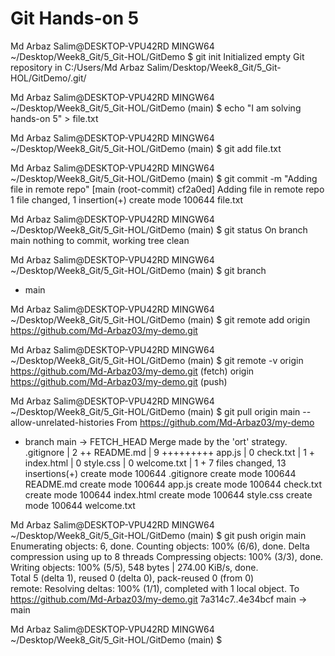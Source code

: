 # Git Hands-on 5

Md Arbaz Salim@DESKTOP-VPU42RD MINGW64 ~/Desktop/Week8_Git/5_Git-HOL/GitDemo
$ git init
Initialized empty Git repository in C:/Users/Md Arbaz Salim/Desktop/Week8_Git/5_Git-HOL/GitDemo/.git/

Md Arbaz Salim@DESKTOP-VPU42RD MINGW64 ~/Desktop/Week8_Git/5_Git-HOL/GitDemo (main)
$ echo "I am solving hands-on 5" > file.txt

Md Arbaz Salim@DESKTOP-VPU42RD MINGW64 ~/Desktop/Week8_Git/5_Git-HOL/GitDemo (main)
$ git add file.txt

Md Arbaz Salim@DESKTOP-VPU42RD MINGW64 ~/Desktop/Week8_Git/5_Git-HOL/GitDemo (main)
$ git commit -m "Adding file in remote repo"
[main (root-commit) cf2a0ed] Adding file in remote repo
1 file changed, 1 insertion(+)
create mode 100644 file.txt

Md Arbaz Salim@DESKTOP-VPU42RD MINGW64 ~/Desktop/Week8_Git/5_Git-HOL/GitDemo (main)
$ git status
On branch main
nothing to commit, working tree clean

Md Arbaz Salim@DESKTOP-VPU42RD MINGW64 ~/Desktop/Week8_Git/5_Git-HOL/GitDemo (main)
$ git branch

- main

Md Arbaz Salim@DESKTOP-VPU42RD MINGW64 ~/Desktop/Week8_Git/5_Git-HOL/GitDemo (main)
$ git remote add origin https://github.com/Md-Arbaz03/my-demo.git

Md Arbaz Salim@DESKTOP-VPU42RD MINGW64 ~/Desktop/Week8_Git/5_Git-HOL/GitDemo (main)
$ git remote -v
origin https://github.com/Md-Arbaz03/my-demo.git (fetch)
origin https://github.com/Md-Arbaz03/my-demo.git (push)

Md Arbaz Salim@DESKTOP-VPU42RD MINGW64 ~/Desktop/Week8_Git/5_Git-HOL/GitDemo (main)
$ git pull origin main --allow-unrelated-histories
From https://github.com/Md-Arbaz03/my-demo

- branch main -> FETCH_HEAD
  Merge made by the 'ort' strategy.
  .gitignore | 2 ++
  README.md | 9 +++++++++
  app.js | 0
  check.txt | 1 +
  index.html | 0
  style.css | 0
  welcome.txt | 1 +
  7 files changed, 13 insertions(+)
  create mode 100644 .gitignore
  create mode 100644 README.md
  create mode 100644 app.js
  create mode 100644 check.txt
  create mode 100644 index.html
  create mode 100644 style.css
  create mode 100644 welcome.txt

Md Arbaz Salim@DESKTOP-VPU42RD MINGW64 ~/Desktop/Week8_Git/5_Git-HOL/GitDemo (main)
$ git push origin main
Enumerating objects: 6, done.
Counting objects: 100% (6/6), done.
Delta compression using up to 8 threads
Compressing objects: 100% (3/3), done.
Writing objects: 100% (5/5), 548 bytes | 274.00 KiB/s, done.  
Total 5 (delta 1), reused 0 (delta 0), pack-reused 0 (from 0)  
remote: Resolving deltas: 100% (1/1), completed with 1 local object.
To https://github.com/Md-Arbaz03/my-demo.git
7a314c7..4e34bcf main -> main

Md Arbaz Salim@DESKTOP-VPU42RD MINGW64 ~/Desktop/Week8_Git/5_Git-HOL/GitDemo (main)
$
